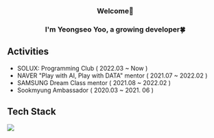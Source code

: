 <div align="center">
  
### Welcome👋
### I'm Yeongseo Yoo, a growing developer🍀

</div>

## Activities 
- SOLUX: Programming Club ( 2022.03 ~ Now )
- NAVER "Play with AI, Play with DATA" mentor ( 2021.07 ~ 2022.02 )
- SAMSUNG Dream Class mentor ( 2021.08 ~ 2022.02 )
- Sookmyung Ambassador ( 2020.03 ~ 2021. 06 )
  
## Tech Stack
<img src="https://img.shields.io/badge/JAVA-007396?style=for-the-badge&logo=java&logoColor=white">
